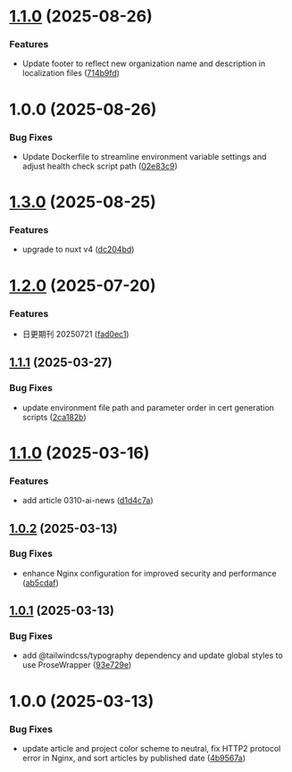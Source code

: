 # [1.1.0](https://github.com/aiblaze/prompthunt.art/compare/v1.0.0...v1.1.0) (2025-08-26)


### Features

* Update footer to reflect new organization name and description in localization files ([714b9fd](https://github.com/aiblaze/prompthunt.art/commit/714b9fdb17633ed24fbc2c6a6bbc24eb6461727f))

# 1.0.0 (2025-08-26)


### Bug Fixes

* Update Dockerfile to streamline environment variable settings and adjust health check script path ([02e83c9](https://github.com/aiblaze/prompthunt.art/commit/02e83c951aaea9ee9fe0518224259ed71cc2c9eb))

# [1.3.0](https://github.com/aiblaze/aifire.art/compare/v1.2.0...v1.3.0) (2025-08-25)


### Features

* upgrade to nuxt v4 ([dc204bd](https://github.com/aiblaze/aifire.art/commit/dc204bdc7565a747fdca22d41cc5d3602eb8aa1b))

# [1.2.0](https://github.com/aiblaze/aifire.art/compare/v1.1.1...v1.2.0) (2025-07-20)


### Features

* 日更期刊 20250721 ([fad0ec1](https://github.com/aiblaze/aifire.art/commit/fad0ec12095297469c4fefeb7d09e4e9785cca06))

## [1.1.1](https://github.com/aiblaze/aifire.art/compare/v1.1.0...v1.1.1) (2025-03-27)


### Bug Fixes

* update environment file path and parameter order in cert generation scripts ([2ca182b](https://github.com/aiblaze/aifire.art/commit/2ca182b6cb9a8ecc1f7c0387a6b954b164bc4bf6))

# [1.1.0](https://github.com/aiblaze/aifire.art/compare/v1.0.2...v1.1.0) (2025-03-16)


### Features

* add article 0310-ai-news ([d1d4c7a](https://github.com/aiblaze/aifire.art/commit/d1d4c7a99219ea6b907f9eb54a7a5da912d5ccfb))

## [1.0.2](https://github.com/aiblaze/aifire.art/compare/v1.0.1...v1.0.2) (2025-03-13)


### Bug Fixes

* enhance Nginx configuration for improved security and performance ([ab5cdaf](https://github.com/aiblaze/aifire.art/commit/ab5cdaf48a840cabcf58017a6dddeaeea5ba5083))

## [1.0.1](https://github.com/aiblaze/aifire.art/compare/v1.0.0...v1.0.1) (2025-03-13)


### Bug Fixes

* add @tailwindcss/typography dependency and update global styles to use ProseWrapper ([93e729e](https://github.com/aiblaze/aifire.art/commit/93e729e3435354c6a1ae574c6ae441694db6890f))

# 1.0.0 (2025-03-13)


### Bug Fixes

* update article and project color scheme to neutral, fix HTTP2 protocol error in Nginx, and sort articles by published date ([4b9567a](https://github.com/aiblaze/aifire.art/commit/4b9567a4d11ac6b1428823bc46d189e031b13846))
